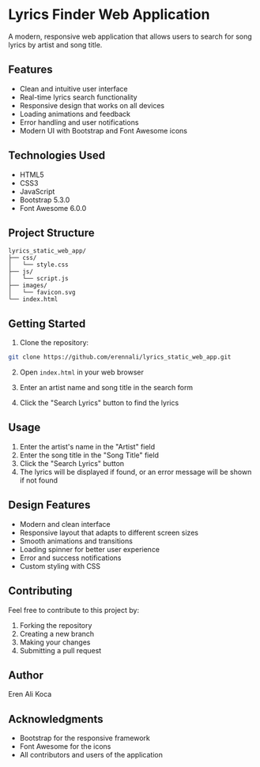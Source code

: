 # Lyrics Finder Web Application

A modern, responsive web application that allows users to search for song lyrics by artist and song title.

## Features

- Clean and intuitive user interface
- Real-time lyrics search functionality
- Responsive design that works on all devices
- Loading animations and feedback
- Error handling and user notifications
- Modern UI with Bootstrap and Font Awesome icons

## Technologies Used

- HTML5
- CSS3
- JavaScript
- Bootstrap 5.3.0
- Font Awesome 6.0.0

## Project Structure

```
lyrics_static_web_app/
├── css/
│   └── style.css
├── js/
│   └── script.js
├── images/
│   └── favicon.svg
└── index.html
```

## Getting Started

1. Clone the repository:
```bash
git clone https://github.com/erennali/lyrics_static_web_app.git
```

2. Open `index.html` in your web browser

3. Enter an artist name and song title in the search form

4. Click the "Search Lyrics" button to find the lyrics

## Usage

1. Enter the artist's name in the "Artist" field
2. Enter the song title in the "Song Title" field
3. Click the "Search Lyrics" button
4. The lyrics will be displayed if found, or an error message will be shown if not found

## Design Features

- Modern and clean interface
- Responsive layout that adapts to different screen sizes
- Smooth animations and transitions
- Loading spinner for better user experience
- Error and success notifications
- Custom styling with CSS

## Contributing

Feel free to contribute to this project by:
1. Forking the repository
2. Creating a new branch
3. Making your changes
4. Submitting a pull request

## Author

Eren Ali Koca

## Acknowledgments

- Bootstrap for the responsive framework
- Font Awesome for the icons
- All contributors and users of the application 